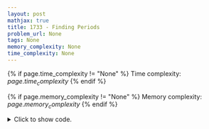 ```yaml
---
layout: post
mathjax: true
title: 1733 - Finding Periods
problem_url: None
tags: None
memory_complexity: None
time_complexity: None
---
```




{% if page.time_complexity != "None" %}
Time complexity: ${{ page.time_complexity }}$
{% endif %}

{% if page.memory_complexity != "None" %}
Memory complexity: ${{ page.memory_complexity }}$
{% endif %}

<details>
<summary>
<p style="display:inline">Click to show code.</p>
</summary>
```cpp
{% raw %}
using namespace std;
using vi = vector<int>;
vi prefix_function(string s)
{
    int n = s.size();
    vi pi(n, 0);
    for (int i = 1; i < n; ++i)
    {
        int j = pi[i - 1];
        while (j > 0 and s[i] != s[j])
            j = pi[j - 1];
        if (s[i] == s[j])
            ++j;
        pi[i] = j;
    }
    return pi;
}
void solve(string s)
{
    int n = s.size();
    vi pi = prefix_function(s), ans;
    int j = n - 1;
    while (pi[j])
    {
        ans.push_back(n - pi[j]);
        j = pi[j] - 1;
    }
    ans.push_back(n);
    for_each(ans.begin(), ans.end(), [](int x) { cout << x << " "; }),
        cout << endl;
}
int main(void)
{
    string s;
    cin >> s;
    solve(s);
    return 0;
}

{% endraw %}
```
</details>


